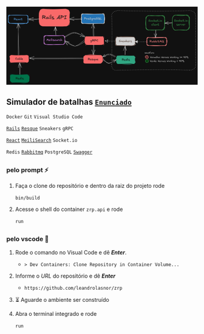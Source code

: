 ![plot](./zrp-diagram.png)
## Simulador de batalhas [`Enunciado`](https://zrp.github.io/challenges/dev/)
`Docker` `Git` `Visual Studio Code`

[`Rails`](http://localhost:3000/rails/info/routes) [`Resque`](http://localhost:3000/jobs) `Sneakers` `gRPC`

[`React`](http://localhost:5600) [`MeiliSearch`](http://localhost:7700) `Socket.io`

`Redis` [`Rabbitmq`](http://localhost:15672) `PostgreSQL` [`Swagger`](http://localhost:3000/api-docs)
##
### pelo prompt :zap:

1. Faça o clone do repositório e dentro da raiz do projeto rode

    `bin/build`
2. Acesse o shell do container `zrp.api` e rode

    `run`
##
### pelo vscode :rocket:

1. Rode o comando no Visual Code e dê ___Enter___.
    - `> Dev Containers: Clone Repository in Container Volume...`
2. Informe o _URL_ do repositório e dê ___Enter___
    - `https://github.com/leandrolasnor/zrp`
3. :hourglass_flowing_sand: Aguarde o ambiente ser construído

4. Abra o terminal integrado e rode

    `run`
